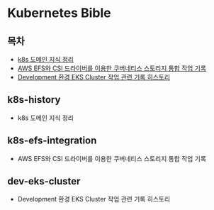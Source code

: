 # Kubernetes Bible

## 목차

- [k8s 도메인 지식 정리](#k8s-history)
- [AWS EFS와 CSI 드라이버를 이용한 쿠버네티스 스토리지 통합 작업 기록](#k8s-efs-integration)
- [Development 환경 EKS Cluster 작업 관련 기록 히스토리](#dev-eks-cluster)

## k8s-history

- k8s 도메인 지식 정리

## k8s-efs-integration

- AWS EFS와 CSI 드라이버를 이용한 쿠버네티스 스토리지 통합 작업 기록

## dev-eks-cluster

- Development 환경 EKS Cluster 작업 관련 기록 히스토리
